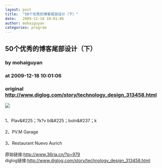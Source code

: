 ```yaml
---
layout: post
title:  "50个优秀的博客尾部设计（下）"
date:   2009-12-18 10:01:06
author: mohaiguyan
categories: program
---
```


## 50个优秀的博客尾部设计（下）
### by mohaiguyan
### at 2009-12-18 10:01:06
### original <http://www.diglog.com/story/technology_design_313458.html>

<p><a href="http://www.diglog.com/story/technology_design_313458.html"><img border="0" src="http://img.diglog.com/img/2009/12/middle_478530ec609746a7ae8d0074bec0fb4a.jpg"></a></p><br>1、Plav&amp;#225；?k?v bl&amp;#225；boln&amp;#237；k<br><br>2、PV.M Garage<br><br>3、Restaurant Nuevo Aurich<br><br>原始链接:<a href="http://www.36ria.cn/?p=979">http://www.36ria.cn/?p=979</a><br>diglog链接:<a href="http://www.diglog.com/story/technology_design_313458.html">http://www.diglog.com/story/technology_design_313458.html</a>